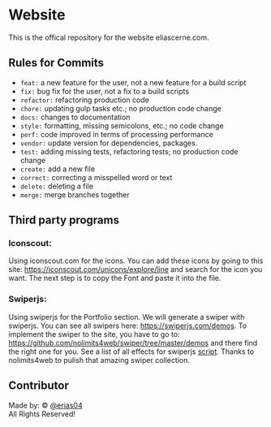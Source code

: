 # Website
This is the offical repository for the website eliascerne.com.


## Rules for Commits

- `feat:` a new feature for the user, not a new feature for a build script
- `fix:` bug fix for the user, not a fix to a build scripts
- `refactor:` refactoring production code
- `chore:` updating gulp tasks etc.; no production code change
- `docs:` changes to documentation
- `style:` formatting, missing semicolons, etc.; no code change
- `perf:` code improved in terms of processing performance
- `vendor:` update version for dependencies, packages.
- `test:` adding missing tests, refactoring tests; no production code change
- `create:` add a new file
- `correct:` correcting a misspelled word or text
- `delete:` deleting a file
- `merge:` merge branches together

## Third party programs
### Iconscout: 
Using iconscout.com for the icons. You can add these icons by going to this site: https://iconscout.com/unicons/explore/line and search for the icon you want. The next step is to copy the Font and paste it into the file. 

### Swiperjs:
Using swiperjs for the Portfolio section. We will generate a swiper with swiperjs. You can see all swipers here: https://swiperjs.com/demos. 
To implement the swiper to the site, you have to go to: https://github.com/nolimits4web/swiper/tree/master/demos and there find the right one for you.
See a list of all effects for swiperjs [script](https://swiperjs.com/swiper-api).
Thanks to nolimits4web to pulish that amazing swiper collection.

## Contributor
Made by: © [@erias04]( https://github.com/erias04 )
 <br/>
All Rights Reserved!
